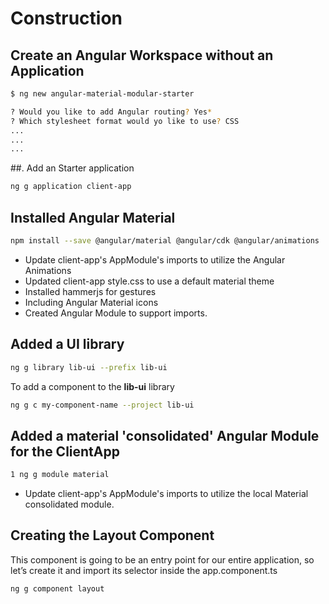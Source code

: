 # Construction

## Create an Angular Workspace without an Application

~~~bash
$ ng new angular-material-modular-starter

? Would you like to add Angular routing? Yes*
? Which stylesheet format would yo like to use? CSS
...
...
...
~~~

##. Add an Starter application

~~~bash
ng g application client-app
~~~

## Installed Angular Material

~~~bash
npm install --save @angular/material @angular/cdk @angular/animations
~~~

- Update client-app's AppModule's imports to utilize the Angular Animations
- Updated client-app style.css to use a default material theme
- Installed hammerjs for gestures
- Including Angular Material icons
- Created Angular Module to support imports.

## Added a UI library

~~~bash
ng g library lib-ui --prefix lib-ui
~~~

To add a component to the __lib-ui__ library

~~~bash
ng g c my-component-name --project lib-ui
~~~

## Added a material 'consolidated' Angular Module for the ClientApp

~~~bash
1 ng g module material
~~~

- Update client-app's AppModule's imports to utilize the local Material consolidated module.


## Creating the Layout Component

This component is going to be an entry point for our entire application, so let’s create it and import its selector
inside the app.component.ts

~~~bash
ng g component layout
~~~
